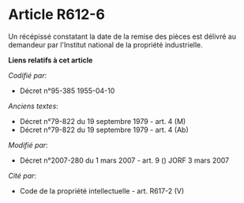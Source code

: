 # Article R612-6

Un récépissé constatant la date de la remise des pièces est délivré au demandeur par l'Institut national de la propriété
industrielle.

**Liens relatifs à cet article**

_Codifié par_:

  - Décret n°95-385 1955-04-10

_Anciens textes_:

  - Décret n°79-822 du 19 septembre 1979 - art. 4 (M)
  - Décret n°79-822 du 19 septembre 1979 - art. 4 (Ab)

_Modifié par_:

  - Décret n°2007-280 du 1 mars 2007 - art. 9 () JORF 3 mars 2007

_Cité par_:

  - Code de la propriété intellectuelle - art. R617-2 (V)
